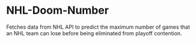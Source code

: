 # NHL-Doom-Number

Fetches data from NHL API to predict the maximum number of games that an NHL team can lose before being eliminated from playoff contention.
